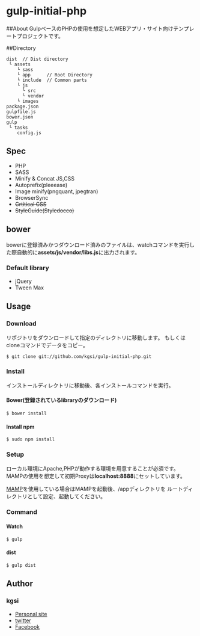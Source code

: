 # gulp-initial-php

##About
GulpベースのPHPの使用を想定したWEBアプリ・サイト向けテンプレートプロジェクトです。

##Directory

    dist  // Dist directory
     └ assets
        └ sass   
        └ app      // Root Directory
        └ include  // Common parts
        └ js
          └ src
          └ vendor
        └ images
    package.json
    gulpfile.js
    bower.json
    gulp
     └ tasks       
	    config.js

## Spec
 * PHP
 * SASS
 * Minify & Concat JS,CSS 
 * Autoprefix(pleeease)
 * Image minify(pngquant, jpegtran)
 * BrowserSync
 * ~~Crtitical CSS~~
 * ~~StyleGuide(Styledocco)~~
 
## bower
bowerに登録済みかつダウンロード済みのファイルは、watchコマンドを実行した際自動的に**assets/js/vendor/libs.js**に出力されます。

### Default library
 * jQuery
 * Tween Max

## Usage

### Download
リポジトリをダウンロードして指定のディレクトリに移動します。
もしくはcloneコマンドでデータをコピー。

    $ git clone git://github.com/kgsi/gulp-initial-php.git

### Install
インストールディレクトリに移動後、各インストールコマンドを実行。

#### Bower(登録されているlibraryのダウンロード)
    $ bower install 

#### Install npm
    $ sudo npm install

### Setup
ローカル環境にApache,PHPが動作する環境を用意することが必須です。  
MAMPの使用を想定して初期Proxyは**localhost:8888**にセットしています。

[MAMP](https://www.mamp.info/de/)を使用している場合はMAMPを起動後、/appディレクトリを
ルートディレクトリとして設定、起動してください。

### Command

#### Watch

    $ gulp

#### dist

    $ gulp dist

<!--#### critical css

    $ gulp critical

#### styleguide css

    $ gulp styleguide
-->
## Author

### kgsi

* [Personal site](http://aircolor.org)
* [twitter](https://twitter.com/kgsi)
* [Facebook](https://www.facebook.com/shinichi.kogiso)

